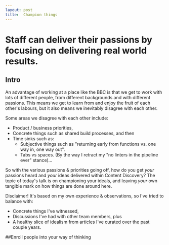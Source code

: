 ```yaml
---
layout: post
title:  Champion things
---
```


# Staff can deliver their passions by focusing on delivering real world results.

## Intro

An advantage of working at a place like the BBC is that we get to work with lots
of different people, from different backgrounds and with different passions.
This means we get to learn from and enjoy the fruit of each other's labours, but
it also means we inevitably disagree with each other.

Some areas we disagree with each other include:

- Product / business priorities,
- Concrete things such as shared build processes, and then
- Time sinks such as:
    - Subjective things such as "returning early from functions vs. one way in,
        one way out".
    - Tabs vs spaces. (By the way I retract my "no linters in the pipeline
        ever" stance)...

So with the various passions & priorities going off, how do you get _your_
passions heard and _your_ ideas delivered within Content Discovery? The topic of
today's talk is on championing your ideals, and leaving _your_ own tangible
mark on how things are done around here.

Disclaimer! It's based on my own experience & observations, so I've tried to
balance with:

- Concrete things I've witnessed,
- Discussions I've had with other team members, plus
- A healthy slice of idealism from articles I've curated over the past couple
    years.

##Enroll people into your way of thinking
